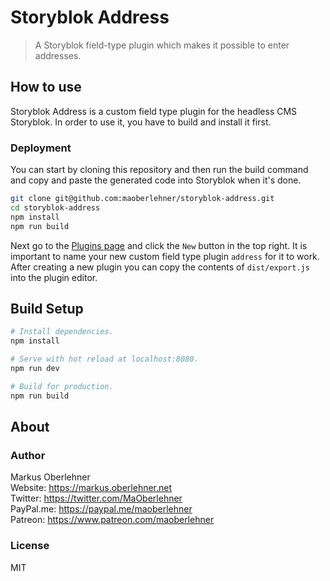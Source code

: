 # Storyblok Address

> A Storyblok field-type plugin which makes it possible to enter addresses.

## How to use

Storyblok Address is a custom field type plugin for the headless CMS Storyblok. In order to use it, you have to build and install it first.

### Deployment

You can start by cloning this repository and then run the build command and copy and paste the generated code into Storyblok when it's done.

```bash
git clone git@github.com:maoberlehner/storyblok-address.git
cd storyblok-address
npm install
npm run build
```

Next go to the [Plugins page](https://app.storyblok.com/#!/me/plugins) and click the `New` button in the top right. It is important to name your new custom field type plugin `address` for it to work. After creating a new plugin you can copy the contents of `dist/export.js` into the plugin editor.

## Build Setup

```bash
# Install dependencies.
npm install

# Serve with hot reload at localhost:8080.
npm run dev

# Build for production.
npm run build
```

## About

### Author

Markus Oberlehner  
Website: https://markus.oberlehner.net  
Twitter: https://twitter.com/MaOberlehner  
PayPal.me: https://paypal.me/maoberlehner  
Patreon: https://www.patreon.com/maoberlehner

### License

MIT
